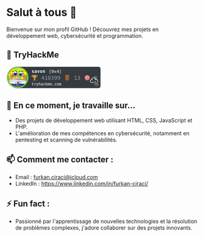 # Salut à tous 👋

Bienvenue sur mon profil GitHub ! Découvrez mes projets en développement web, cybersécurité et programmation.

## 🎯 TryHackMe
![Badge TryHackMe](https://raw.githubusercontent.com/FCiraci/FCiraci/main/assets/tryhackme-badge.png)

## 🔭 En ce moment, je travaille sur...
- Des projets de développement web utilisant HTML, CSS, JavaScript et PHP.
- L'amélioration de mes compétences en cybersécurité, notamment en pentesting et scanning de vulnérabilités.

## 📫 Comment me contacter :
- Email : furkan.ciraci@icloud.com
- LinkedIn : https://www.linkedin.com/in/furkan-ciraci/

## ⚡ Fun fact :
- Passionné par l'apprentissage de nouvelles technologies et la résolution de problèmes complexes, j'adore collaborer sur des projets innovants.
